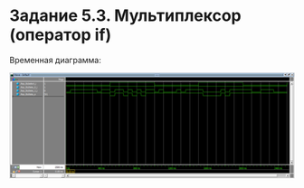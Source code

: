 # Задание 5.3. Мультиплексор (оператор if)
Временная диаграмма:

![Временная диаграмма](Временная%20диаграмма.png)
